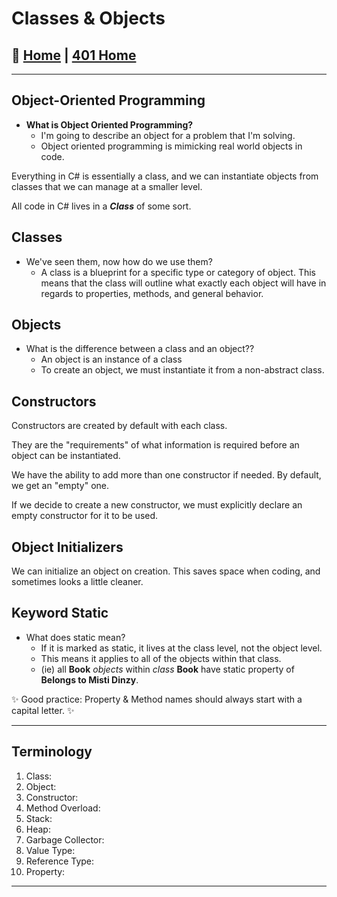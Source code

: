 # Classes & Objects

## 🏡 [**Home**](https://mistidinzy.github.io/ReadingNotes/) | [**401 Home**](https://bit.ly/3EcMrF6)

---

## Object-Oriented Programming

* **What is Object Oriented Programming?**
  * I'm going to describe an object for a problem that I'm solving.
  * Object oriented programming is mimicking real world objects in code.

Everything in C# is essentially a class, and we can instantiate objects from classes that we can manage at a smaller level.

All code in C# lives in a ***Class*** of some sort.

## Classes

* We've seen them, now how do we use them?
  * A class is a blueprint for a specific type or category of object. This means that the class will outline what exactly each object will have in regards to properties, methods, and general behavior.

## Objects

* What is the difference between a class and an object??
  * An object is an instance of a class
  * To create an object, we must instantiate it from a non-abstract class.

## Constructors

Constructors are created by default with each class.

They are the "requirements" of what information is required before an object can be instantiated.

We have the ability to add more than one constructor if needed. By default, we get an "empty" one.

If we decide to create a new constructor, we must explicitly declare an empty constructor for it to be used.

## Object Initializers

We can initialize an object on creation. This saves space when coding, and sometimes looks a little cleaner.

## Keyword Static

* What does static mean?
  * If it is marked as static, it lives at the class level, not the object level.
  * This means it applies to all of the objects within that class.
  * (ie) all **Book** *objects* within *class* **Book** have static property of **Belongs to Misti Dinzy**.

✨ Good practice: Property & Method names should always start with a capital letter. ✨

---

## Terminology

1. Class:
2. Object:
3. Constructor:
4. Method Overload:
5. Stack:
6. Heap:
7. Garbage Collector:
8. Value Type:
9. Reference Type:
10. Property:

---
